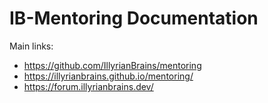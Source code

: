 # IB-Mentoring Documentation

Main links:
- https://github.com/IllyrianBrains/mentoring
- https://illyrianbrains.github.io/mentoring/
- https://forum.illyrianbrains.dev/
